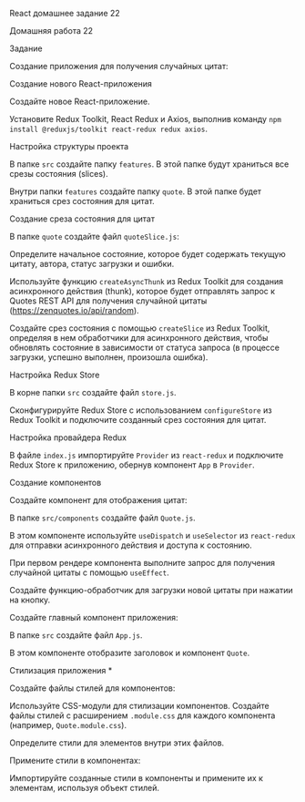 React домашнее задание 22

Домашняя работа 22

Задание

Создание приложения для получения случайных цитат:

Создание нового React-приложения

Создайте новое React-приложение.

Установите Redux Toolkit, React Redux и Axios, выполнив команду `npm install @reduxjs/toolkit react-redux redux axios`.

Настройка структуры проекта

В папке `src` создайте папку `features`. В этой папке будут храниться все срезы состояния (slices).

Внутри папки `features` создайте папку `quote`. В этой папке будет храниться срез состояния для цитат.

Создание среза состояния для цитат

В папке `quote` создайте файл `quoteSlice.js`:

Определите начальное состояние, которое будет содержать текущую цитату, автора, статус загрузки и ошибки.

Используйте функцию `createAsyncThunk` из Redux Toolkit для создания асинхронного действия (thunk), которое будет отправлять запрос к Quotes REST API для получения случайной цитаты (https://zenquotes.io/api/random).

Создайте срез состояния с помощью `createSlice` из Redux Toolkit, определяя в нем обработчики для асинхронного действия, чтобы обновлять состояние в зависимости от статуса запроса (в процессе загрузки, успешно выполнен, произошла ошибка).

Настройка Redux Store

В корне папки `src` создайте файл `store.js`.

Сконфигурируйте Redux Store с использованием `configureStore` из Redux Toolkit и подключите созданный срез состояния для цитат.

Настройка провайдера Redux

В файле `index.js` импортируйте `Provider` из `react-redux` и подключите Redux Store к приложению, обернув компонент `App` в `Provider`.

Создание компонентов

Создайте компонент для отображения цитат:

В папке `src/components` создайте файл `Quote.js`.

В этом компоненте используйте `useDispatch` и `useSelector` из `react-redux` для отправки асинхронного действия и доступа к состоянию.

При первом рендере компонента выполните запрос для получения случайной цитаты с помощью `useEffect`.

Создайте функцию-обработчик для загрузки новой цитаты при нажатии на кнопку.

Создайте главный компонент приложения:

В папке `src` создайте файл `App.js`.

В этом компоненте отобразите заголовок и компонент `Quote`.

Стилизация приложения \*

Создайте файлы стилей для компонентов:

Используйте CSS-модули для стилизации компонентов. Создайте файлы стилей с расширением `.module.css` для каждого компонента (например, `Quote.module.css`).

Определите стили для элементов внутри этих файлов.

Примените стили в компонентах:

Импортируйте созданные стили в компоненты и примените их к элементам, используя объект стилей.
